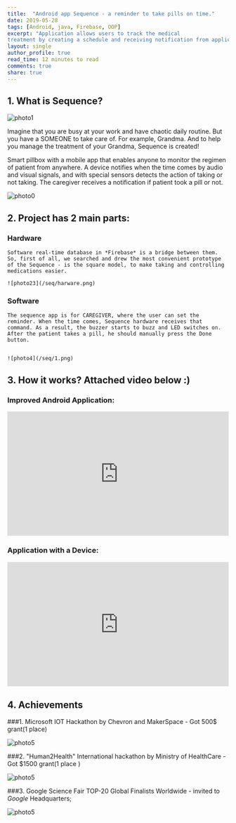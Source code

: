 ```yaml
---
title:  "Android app Sequence - a reminder to take pills on time."
date: 2019-05-28
tags: [Android, java, Firebase, OOP]
excerpt: "Application allows users to track the medical
treatment by creating a schedule and receiving notification from application."
layout: single
author_profile: true
read_time: 12 minutes to read
comments: true
share: true
---
```


## 1. What is Sequence?

![photo1](/seq/intro.png)

Imagine that you are busy at your work and have chaotic daily routine.
But you have a SOMEONE to take care of. For example, Grandma.
And to help you manage the treatment of your Grandma, Sequence is created!

Smart pillbox with a mobile app that enables anyone to monitor the regimen of patient from anywhere. A device notifies when the time comes by audio and visual signals, and with special sensors detects the action of taking or not taking. The caregiver receives a notification if patient took a pill or not.

![photo0](/seq/2.png)


## 2. Project has 2 main parts:

### Hardware
    Software real-time database in *Firebase* is a bridge between them. So, first of all, we searched and drew the most convenient prototype of the Sequence - is the square model, to make taking and controlling medications easier.

    ![photo23](/seq/harware.png)

### Software
    The sequence app is for CAREGIVER, where the user can set the reminder. When the time comes, Sequence hardware receives that command. As a result, the buzzer starts to buzz and LED switches on. After the patient takes a pill, he should manually press the Done button.


    ![photo4](/seq/1.png)



## 3. How it works? Attached video below :)

### Improved Android Application:


<style>.embed-container { position: relative; padding-bottom: 56.25%; height: 0; overflow: hidden; max-width: 100%; } .embed-container iframe, .embed-container object, .embed-container embed { position: absolute; top: 0; left: 0; width: 100%; height: 100%; }</style><div class='embed-container'><iframe src='https://www.youtube.com/embed/nTXiG7dh7sI' frameborder='0' allowfullscreen></iframe></div>



### Application with a Device:


<style>.embed-container { position: relative; padding-bottom: 56.25%; height: 0; overflow: hidden; max-width: 100%; } .embed-container iframe, .embed-container object, .embed-container embed { position: absolute; top: 0; left: 0; width: 100%; height: 100%; }</style><div class='embed-container'><iframe src='https://www.youtube.com/embed/jG4Tb-uKZtw' frameborder='0' allowfullscreen></iframe></div>


## 4. Achievements


###1. Microsoft IOT Hackathon by Chevron and MakerSpace - Got 500$ grant(1 place)


![photo5](/seq/che.jpg)


###2. "Human2Health" International hackathon by Ministry of HealthCare - Got $1500 grant(1 place )


![photo5](/seq/hu.jpg)


###3. Google Science Fair TOP-20 Global Finalists Worldwide - invited to *Google* Headquarters;


![photo5](/seq/gog.jpg)
